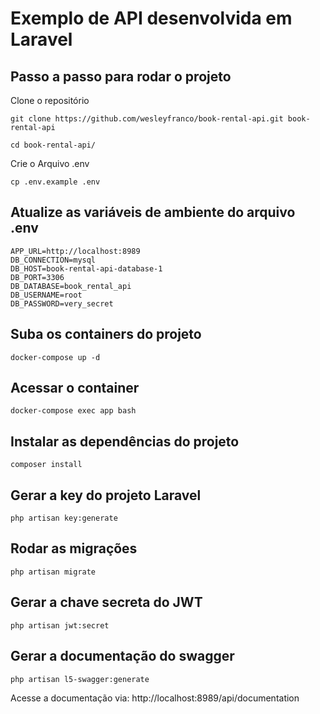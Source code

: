 # Exemplo de API desenvolvida em Laravel

## Passo a passo para rodar o projeto
<p>Clone o repositório</p>

```
git clone https://github.com/wesleyfranco/book-rental-api.git book-rental-api
```

```
cd book-rental-api/
```
<p>Crie o Arquivo .env</p>

```
cp .env.example .env
```
## Atualize as variáveis de ambiente do arquivo .env

```
APP_URL=http://localhost:8989
DB_CONNECTION=mysql
DB_HOST=book-rental-api-database-1
DB_PORT=3306
DB_DATABASE=book_rental_api
DB_USERNAME=root
DB_PASSWORD=very_secret
```

## Suba os containers do projeto
```
docker-compose up -d
```

## Acessar o container
```
docker-compose exec app bash
```

## Instalar as dependências do projeto
```
composer install
```

## Gerar a key do projeto Laravel
```
php artisan key:generate
```
## Rodar as migrações
```
php artisan migrate
```
## Gerar a chave secreta do JWT
```
php artisan jwt:secret
```
## Gerar a documentação do swagger
```
php artisan l5-swagger:generate
```
<p>Acesse a documentação via: http://localhost:8989/api/documentation</p>